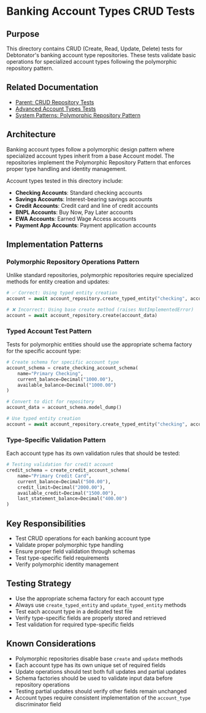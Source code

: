 # Banking Account Types CRUD Tests

## Purpose

This directory contains CRUD (Create, Read, Update, Delete) tests for Debtonator's banking account type repositories. These tests validate basic operations for specialized account types following the polymorphic repository pattern.

## Related Documentation

- [Parent: CRUD Repository Tests](/code/debtonator/tests/integration/repositories/crud/README.md)
- [Advanced Account Types Tests](/code/debtonator/tests/integration/repositories/advanced/account_types/banking/README.md)
- [System Patterns: Polymorphic Repository Pattern](/code/debtonator/docs/system_patterns.md#polymorphic-repository-pattern)

## Architecture

Banking account types follow a polymorphic design pattern where specialized account types inherit from a base Account model. The repositories implement the Polymorphic Repository Pattern that enforces proper type handling and identity management.

Account types tested in this directory include:

- **Checking Accounts**: Standard checking accounts
- **Savings Accounts**: Interest-bearing savings accounts
- **Credit Accounts**: Credit card and line of credit accounts
- **BNPL Accounts**: Buy Now, Pay Later accounts
- **EWA Accounts**: Earned Wage Access accounts
- **Payment App Accounts**: Payment application accounts

## Implementation Patterns

### Polymorphic Repository Operations Pattern

Unlike standard repositories, polymorphic repositories require specialized methods for entity creation and updates:

```python
# ✅ Correct: Using typed entity creation
account = await account_repository.create_typed_entity("checking", account_data)

# ❌ Incorrect: Using base create method (raises NotImplementedError)
account = await account_repository.create(account_data)
```

### Typed Account Test Pattern

Tests for polymorphic entities should use the appropriate schema factory for the specific account type:

```python
# Create schema for specific account type
account_schema = create_checking_account_schema(
    name="Primary Checking",
    current_balance=Decimal("1000.00"),
    available_balance=Decimal("1000.00")
)

# Convert to dict for repository
account_data = account_schema.model_dump()

# Use typed entity creation
account = await account_repository.create_typed_entity("checking", account_data)
```

### Type-Specific Validation Pattern

Each account type has its own validation rules that should be tested:

```python
# Testing validation for credit account
credit_schema = create_credit_account_schema(
    name="Primary Credit Card",
    current_balance=Decimal("500.00"),
    credit_limit=Decimal("2000.00"),
    available_credit=Decimal("1500.00"),
    last_statement_balance=Decimal("400.00")
)
```

## Key Responsibilities

- Test CRUD operations for each banking account type
- Validate proper polymorphic type handling
- Ensure proper field validation through schemas
- Test type-specific field requirements
- Verify polymorphic identity management

## Testing Strategy

- Use the appropriate schema factory for each account type
- Always use `create_typed_entity` and `update_typed_entity` methods
- Test each account type in a dedicated test file
- Verify type-specific fields are properly stored and retrieved
- Test validation for required type-specific fields

## Known Considerations

- Polymorphic repositories disable base `create` and `update` methods
- Each account type has its own unique set of required fields
- Update operations should test both full updates and partial updates
- Schema factories should be used to validate input data before repository operations
- Testing partial updates should verify other fields remain unchanged
- Account types require consistent implementation of the `account_type` discriminator field
